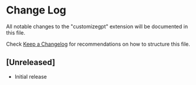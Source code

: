 # Change Log

All notable changes to the "customizegpt" extension will be documented in this file.

Check [Keep a Changelog](http://keepachangelog.com/) for recommendations on how to structure this file.

## [Unreleased]

- Initial release